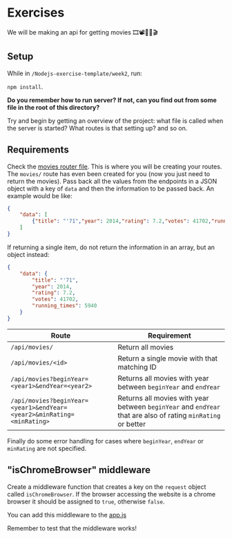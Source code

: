 # Exercises

We will be making an api for getting movies 🎞📽🎥🎦🎬

## Setup

While in `/Nodejs-exercise-template/week2`, run:

`npm install`. 

**Do you remember how to run server? If not, can you find out from some file in the root of this directory?** 

Try and begin by getting an overview of the project: what file is called when the server is started? What routes is that setting up? and so on. 

## Requirements

Check the [movies router file](./src/backend/api/movies-router.js). This is where you will be creating your routes. The `movies/` route has even been created for you (now you just need to return the movies). Pass back all the values from the endpoints in a JSON object with a key of `data` and then the information to be passed back. An example would be like:

```json
{
    "data": [
        {"title": "'71","year": 2014,"rating": 7.2,"votes": 41702,"running_times": 5940}
    ]
}
```

If returning a single item, do not return the information in an array, but an object instead:

```json
{
    "data": {
        "title": "'71",
        "year": 2014,
        "rating": 7.2,
        "votes": 41702,
        "running_times": 5940
    }
}
```


|Route|Requirement|
|---|---|
| `/api/movies/` | Return all movies |
| `/api/movies/<id>` | Return a single movie with that matching ID  |
| `/api/movies?beginYear=<year1>&endYear=<year2>` | Returns all movies with year between `beginYear` and `endYear`  |
| `/api/movies?beginYear=<year1>&endYear=<year2>&minRating=<minRating>` | Returns all movies with year between `beginYear` and `endYear` that are also of rating `minRating` or better |

Finally do some error handling for cases where `beginYear`, `endYear` or `minRating` are not specified.

## "isChromeBrowser" middleware

Create a middleware function that creates a key on the `request` object called `isChromeBrowser`. If the browser accessing the website is a chrome browser it should be assigned to `true`, otherwise `false`.

You can add this middleware to the [app.js](./src/backend/app.js)

Remember to test that the middleware works!
